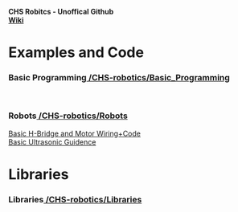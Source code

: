 <strong>CHS Robitcs - Unoffical Github </strong>
<br>
<a href="https://github.com/CHS-robotics/Basic_Programming/wiki"><strong>Wiki</strong></a>
<br>
<h1>Examples and Code</h1>
<h3><strong>Basic Programming</strong><a href="https://github.com/CHS-robotics/Basic_Programming"> /CHS-robotics/Basic_Programming</a></h3>
<br>
<h3><strong>Robots</strong><a href="https://github.com/CHS-robotics/Robots"> /CHS-robotics/Robots</a></h3>
<a href="https://github.com/CHS-robotics/Robots/blob/master/L293D%20(H-Bridge)%20Wiring.md">Basic H-Bridge and Motor Wiring+Code</a>
<br>
<a href="https://github.com/CHS-robotics/Robots/tree/master/Ultrasonic">Basic Ultrasonic Guidence</a>
<br>
<h1>Libraries</h1>
<h3><strong>Libraries</strong><a href="https://github.com/CHS-robotics/Libraries"> /CHS-robotics/Libraries</a></h3>

